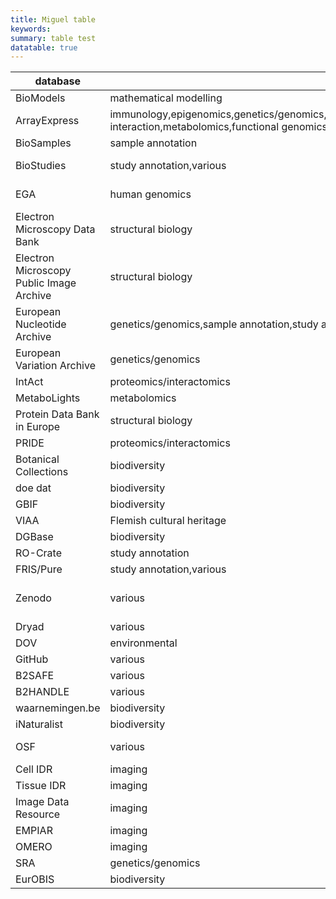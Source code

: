```yaml
---
title: Miguel table
keywords:
summary: table test
datatable: true
---
```


<div class="datatable-begin"></div>

| database | field | data.level |
|------------------------------------------|------------------------------------------------------------------------------------------------------------------------------------------|-------------------------------------------|
| BioModels | mathematical modelling | model |
| ArrayExpress | immunology,epigenomics,genetics/genomics,proteomics/interactomics,transcriptomics,molecular interaction,metabolomics,functional genomics | raw data,processed data,metadata |
| BioSamples | sample annotation | metadata |
| BioStudies | study annotation,various | metadata,processed data |
| EGA | human genomics | raw data,processed data,metadata |
| Electron Microscopy Data Bank | structural biology | processed data,model |
| Electron Microscopy Public Image Archive | structural biology | raw data |
| European Nucleotide Archive | genetics/genomics,sample annotation,study annotation | raw data,processed data,metadata |
| European Variation Archive | genetics/genomics | processed data |
| IntAct | proteomics/interactomics | processed data,raw data |
| MetaboLights | metabolomics | raw data |
| Protein Data Bank in Europe | structural biology | processed data |
| PRIDE | proteomics/interactomics | raw data,processed data |
| Botanical Collections | biodiversity | processed data |
| doe dat | biodiversity | raw data |
| GBIF | biodiversity | raw data |
| VIAA | Flemish cultural heritage | raw data |
| DGBase | biodiversity | processed data |
| RO-Crate | study annotation | metadata |
| FRIS/Pure | study annotation,various | metadata,paper |
| Zenodo | various | raw data,software,processed data |
| Dryad | various | raw data |
| DOV | environmental | raw data |
| GitHub | various | software |
| B2SAFE | various | raw data |
| B2HANDLE | various | metadata |
| waarnemingen.be | biodiversity | raw data |
| iNaturalist | biodiversity | raw data |
| OSF | various | raw data,processed data,metadata,preprint |
| Cell IDR | imaging | raw data |
| Tissue IDR | imaging | raw data |
| Image Data Resource | imaging | metadata |
| EMPIAR | imaging | raw data |
| OMERO | imaging | raw data |
| SRA | genetics/genomics | raw data |
| EurOBIS | biodiversity | raw data |

<div class="datatable-end"></div>
